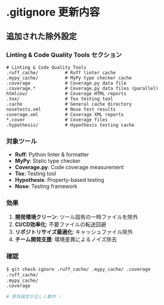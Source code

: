 # .gitignore 更新内容

## 追加された除外設定

### Linting & Code Quality Tools セクション
```gitignore
# Linting & Code Quality Tools
.ruff_cache/          # Ruff linter cache
.mypy_cache/          # MyPy type checker cache  
.coverage             # Coverage.py data file
.coverage.*           # Coverage.py data files (parallel)
htmlcov/              # Coverage HTML reports
.tox/                 # Tox testing tool
.cache                # General cache directory
nosetests.xml         # Nose test results
coverage.xml          # Coverage XML reports
*.cover               # Coverage files
.hypothesis/          # Hypothesis testing cache
```

### 対象ツール
- **Ruff**: Python linter & formatter
- **MyPy**: Static type checker  
- **Coverage.py**: Code coverage measurement
- **Tox**: Testing tool
- **Hypothesis**: Property-based testing
- **Nose**: Testing framework

### 効果
1. **開発環境クリーン**: ツール固有の一時ファイルを除外
2. **CI/CD効率化**: 不要ファイルの転送回避
3. **リポジトリサイズ最適化**: キャッシュファイル除外
4. **チーム開発支援**: 環境差異によるノイズ除去

### 確認
```bash
$ git check-ignore .ruff_cache/ .mypy_cache/ .coverage
.ruff_cache/
.mypy_cache/  
.coverage

# 除外設定が正しく動作 ✅
```